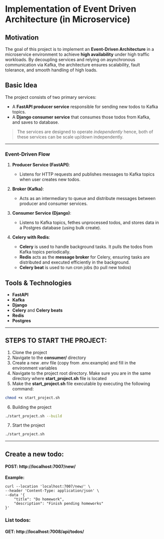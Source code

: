 # Implementation of Event Driven Architecture (in Microservice)

## Motivation

The goal of this project is to implement an **Event-Driven Architecture** in a microservice environment to achieve **high availability** under high traffic workloads. By decoupling services and relying on asynchronous communication via Kafka, the architecture ensures scalability, fault tolerance, and smooth handling of high loads.

## Basic Idea

The project consists of two primary services:
- A **FastAPI producer service** responsible for sending new todos to Kafka topics.
- A **Django consumer service** that consumes those todos from Kafka, and saves to database.

>The services are designed to operate _independently_ hence, both of these services can be scale up/down independently.

---
### Event-Driven Flow

1. **Producer Service (FastAPI)**:
   - Listens for HTTP requests and publishes messages to Kafka topics when user creates new todos.

2. **Broker (Kafka)**:
   - Acts as an intermediary to queue and distribute messages between producer and consumer services.

3. **Consumer Service (Django)**:
   - Listens to Kafka topics, fethes unprocessed todos, and stores data in a Postgres database (using bulk create).

4. **Celery with Redis**:
   - **Celery** is used to handle background tasks. It pulls the todos from Kafka topics periodically.
   - **Redis** acts as the **message broker** for Celery, ensuring tasks are distributed and executed efficiently in the background.
   - **Celery beat** is used to run cron jobs (to pull new todos)

## Tools & Technologies

- **FastAPI**
- **Kafka**
- **Django**
- **Celery** and **Celery beats**
- **Redis**
- **Postgres**

---

## STEPS TO START THE PROJECT:
1. Clone the project
2. Navigate to the **consumer/** directory
3. Create a new .env file (copy from .env.example) and fill in the environment variables
4. Navigate to the project root directory. Make sure you are in the same directory where **start_project.sh** file is located
5. Make the **start_project.sh** file executable by executing the following command:
```bash
chmod +x start_project.sh
```
6. Building the project
```bash
./start_project.sh --build
```
7. Start the project
```bash
./start_project.sh
```

---
## Create a new todo:
#### POST: http://localhost:7007/new/
**Example:**
```
curl --location 'localhost:7007/new/' \
--header 'Content-Type: application/json' \
--data '{
    "title": "Do homework",
    "description": "Finish pending homeworks"
}'
```

### List todos:
#### GET: http://localhost:7008/api/todos/
